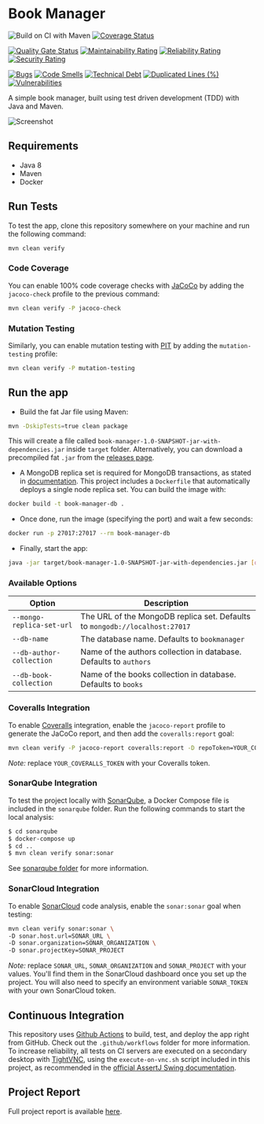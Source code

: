 # Book Manager

![Build on CI with Maven](https://github.com/n3d1117/book-manager/workflows/Build%20on%20CI%20with%20Maven/badge.svg)
[![Coverage Status](https://coveralls.io/repos/github/n3d1117/book-manager/badge.svg)](https://coveralls.io/github/n3d1117/book-manager)

[![Quality Gate Status](https://sonarcloud.io/api/project_badges/measure?project=n3d1117_book-manager&metric=alert_status)](https://sonarcloud.io/dashboard?id=n3d1117_book-manager)
[![Maintainability Rating](https://sonarcloud.io/api/project_badges/measure?project=n3d1117_book-manager&metric=sqale_rating)](https://sonarcloud.io/dashboard?id=n3d1117_book-manager)
[![Reliability Rating](https://sonarcloud.io/api/project_badges/measure?project=n3d1117_book-manager&metric=reliability_rating)](https://sonarcloud.io/dashboard?id=n3d1117_book-manager)
[![Security Rating](https://sonarcloud.io/api/project_badges/measure?project=n3d1117_book-manager&metric=security_rating)](https://sonarcloud.io/dashboard?id=n3d1117_book-manager)

[![Bugs](https://sonarcloud.io/api/project_badges/measure?project=n3d1117_book-manager&metric=bugs)](https://sonarcloud.io/dashboard?id=n3d1117_book-manager)
[![Code Smells](https://sonarcloud.io/api/project_badges/measure?project=n3d1117_book-manager&metric=code_smells)](https://sonarcloud.io/dashboard?id=n3d1117_book-manager)
[![Technical Debt](https://sonarcloud.io/api/project_badges/measure?project=n3d1117_book-manager&metric=sqale_index)](https://sonarcloud.io/dashboard?id=n3d1117_book-manager)
[![Duplicated Lines (%)](https://sonarcloud.io/api/project_badges/measure?project=n3d1117_book-manager&metric=duplicated_lines_density)](https://sonarcloud.io/dashboard?id=n3d1117_book-manager)
[![Vulnerabilities](https://sonarcloud.io/api/project_badges/measure?project=n3d1117_book-manager&metric=vulnerabilities)](https://sonarcloud.io/dashboard?id=n3d1117_book-manager)

A simple book manager, built using test driven development (TDD) with Java and Maven.

![Screenshot](https://user-images.githubusercontent.com/11541888/94684440-5e43aa00-0328-11eb-9f79-75986361e5fd.png)

## Requirements
* Java 8
* Maven 
* Docker

## Run Tests
To test the app, clone this repository somewhere on your machine and run the following command:
```bash
mvn clean verify
```

### Code Coverage
You can enable 100% code coverage checks with [JaCoCo](https://www.eclemma.org/jacoco/) by adding the `jacoco-check` profile to the previous command:
```bash
mvn clean verify -P jacoco-check
```

### Mutation Testing
Similarly, you can enable mutation testing with [PIT](https://pitest.org) by adding the `mutation-testing` profile:
```bash
mvn clean verify -P mutation-testing
```

## Run the app
* Build the fat Jar file using Maven:
```bash
mvn -DskipTests=true clean package
```
This will create a file called `book-manager-1.0-SNAPSHOT-jar-with-dependencies.jar` inside `target` folder. Alternatively, you can download a precompiled fat `.jar` from the [releases page](https://github.com/n3d1117/book-manager/releases).

* A MongoDB replica set is required for MongoDB transactions, as stated in [documentation](https://docs.mongodb.com/manual/core/transactions/). This project includes a `Dockerfile` that automatically deploys a single node replica set. You can build the image with:
```bash
docker build -t book-manager-db .
```
* Once done, run the image (specifying the port) and wait a few seconds:
```bash
docker run -p 27017:27017 --rm book-manager-db
```
* Finally, start the app:
```bash
java -jar target/book-manager-1.0-SNAPSHOT-jar-with-dependencies.jar [options]
```

### Available Options
| Option | Description |
|-|-|
| `--mongo-replica-set-url` | The URL of the MongoDB replica set. Defaults to `mongodb://localhost:27017` |
| `--db-name` | The database name. Defaults to `bookmanager` |
| `--db-author-collection` | Name of the authors collection in database. Defaults to `authors` |
| `--db-book-collection` | Name of the books collection in database. Defaults to `books` |

### Coveralls Integration
To enable [Coveralls](https://coveralls.io) integration, enable the `jacoco-report` profile to generate the JaCoCo report, and then add the `coveralls:report` goal:
```bash
mvn clean verify -P jacoco-report coveralls:report -D repoToken=YOUR_COVERALLS_TOKEN
```
*Note:* replace `YOUR_COVERALLS_TOKEN` with your Coveralls token.

### SonarQube Integration
To test the project locally with [SonarQube](https://www.sonarqube.org), a Docker Compose file is included in the `sonarqube` folder. Run the following commands to start the local analysis:
```bash
$ cd sonarqube
$ docker-compose up
$ cd ..
$ mvn clean verify sonar:sonar
```
See [sonarqube folder](sonarqube) for more information.

### SonarCloud Integration
To enable [SonarCloud](https://sonarcloud.io) code analysis, enable the `sonar:sonar` goal when testing:
```bash
mvn clean verify sonar:sonar \
-D sonar.host.url=SONAR_URL \
-D sonar.organization=SONAR_ORGANIZATION \
-D sonar.projectKey=SONAR_PROJECT
```
*Note:* replace `SONAR_URL`, `SONAR_ORGANIZATION` and `SONAR_PROJECT` with your values. You'll find them in the SonarCloud dashboard once you set up the project. You will also need to specify an environment variable `SONAR_TOKEN` with your own SonarCloud token.

## Continuous Integration
This repository uses [Github Actions](https://github.com/features/actions) to build, test, and deploy the app right from GitHub. Check out the `.github/workflows` folder for more information.
To increase reliability, all tests on CI servers are executed on a secondary desktop with [TightVNC](https://www.tightvnc.com), using the `execute-on-vnc.sh` script included in this project, as recommended in the [official AssertJ Swing documentation](https://joel-costigliola.github.io/assertj/assertj-swing-running.html).

## Project Report
Full project report is available [here](project-report.md).  